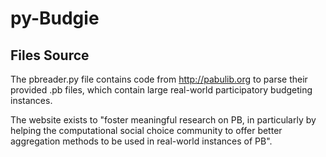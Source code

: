 # py-Budgie

## Files Source

The pbreader.py file contains code from http://pabulib.org to parse their provided .pb files, which contain large real-world participatory budgeting instances.

The website exists to "foster meaningful research on PB, in particularly by helping the computational social choice community to offer better aggregation methods to be used in real-world instances of PB".